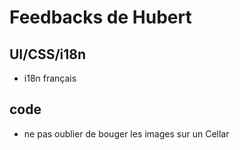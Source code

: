 # Feedbacks de Hubert

## UI/CSS/i18n

* i18n français

## code

* ne pas oublier de bouger les images sur un Cellar

